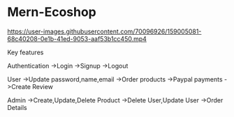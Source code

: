 # Mern-Ecoshop


https://user-images.githubusercontent.com/70096926/159005081-68c40208-0e1b-41ed-9053-aaf53b1cc450.mp4

Key features

Authentication
->Login
->Signup
->Logout

User
->Update password,name,email
->Order products
->Paypal payments
->Create Review

Admin
->Create,Update,Delete Product
->Delete User,Update User
->Order Details

